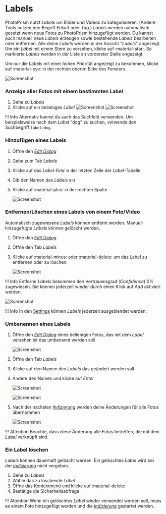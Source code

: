 # Labels #
PhotoPrism nutzt *Labels* um Bilder und Videos zu kategorisieren. (Andere Tools nutzen den Begriff *Etikett* oder *Tag*.) *Labels* werden automatisch gesetzt wenn neue Fotos zu PhotoPrism hinzugefügt werden. Du kannst auch manuell neue *Labels* erzeugen sowie bestehende *Labels* bearbeiten oder entfernen.
Alle deine *Labels* werden in der Ansicht "*Labels*" angezeigt.
Um ein *Label* mit einem Stern zu versehen, klicke auf :material-star:. So markierte *Labels* werden in der Liste an vorderster Stelle angezeigt.

Um nur die Labels mit einer hohen Priorität angezeigt zu bekommen, klicke auf :material-eye: in der rechten oberen Ecke des Fensters.

![Screenshot](img/labels-1.png)

### Anzeige aller Fotos mit einem bestimmten Label ###

1. Gehe zu *Labels*
2. Klicke auf ein beliebiges *Label*
    ![Screenshot](img/labels-2.png)
    ![Screenshot](img/labels-3.png)

!!! Info
    Alternativ kannst du auch das Suchfeld verwenden. Um beispielsweise nach dem *Label* "dog" zu suchen, verwende den Suchbegriff `label:dog`.

### Hinzufügen eines Labels ###
1. Öffne den [*Edit Dialog*](edit.md)
2. Gehe zum Tab *Labels*
3. Klicke auf das *Label-Feld* in der letzten Zeile der *Label*-Tabelle 
4. Gib den Namen des *Labels* ein
5. Klicke auf :material-plus: in der rechten Spalte

    ![Screenshot](img/add-label.png)
    
### Entfernen/Löschen eines Labels von einem Foto/Video ###

Automatisch zugewiesene *Labels* können entfernt werden. Manuell hinzugefügte *Labels* können gelöscht werden.

1. Öffne den [*Edit Dialog*](edit.md)
2. Öffne den Tab *Labels*
3. Klicke auf :material-minus: oder :material-delete: um das Label zu entfernen oder zu löschen

    ![Screenshot](img/remove-label-1.png)
    
!!! Info
    Entferne *Labels* bekommen den Vertrauensgrad (*Confidence*) 0% zugewiesen. Sie können jederzeit wieder durch einen Klick auf *Add* aktiviert werden.
    
   ![Screenshot](img/remove-label-2.png)

!!! Info
    In den [Settings](../settings/ui.md) können *Labels* jederzeit ausgeblendet werden.

### Umbenennen eines Labels ###

1. Öffne den [*Edit Dialog*](edit.md) eines beliebigen Fotos, das mit dem *Label* versehen ist das umbenannt werden soll.

    ![Screenshot](img/edit-label-1.png)

2. Öffne den Tab *Labels*
3. Klicke auf den Namen des *Labels* das geändert werden soll
4. Ändere den Namen und klicke auf *Enter*

    ![Screenshot](img/edit-label-2.png)
    
    ![Screenshot](img/edit-label-3.png)

5. Nach der nächsten [*Indizierung*](../index.md) werden deine Änderungen für alle Fotos übernommen

    ![Screenshot](img/edit-label-4.png)

!!! Attention
    Beachte, dass diese Änderung alle Fotos betreffen, die mit dem *Label* verknüpft sind.

### Ein Label löschen ###
*Labels* können dauerhaft gelöscht werden. Ein gelöschtes *Label* wird bei der [*Indizierung*](../index.md) nicht vergeben.

1. Gehe zu *Labels*
2. Wähle das zu löschende *Label*
3. Öffne das Kontextmenü und klicke auf :material-delete:
4. Bestätige die Sicherheitsabfrage

!!! Attention
    Wenn ein gelöschtes *Label* wieder verwendet werden soll, muss es einem Foto hinzugefügt werden und die [*Indizierung*](../library/indexing.md) gestartet werden.
